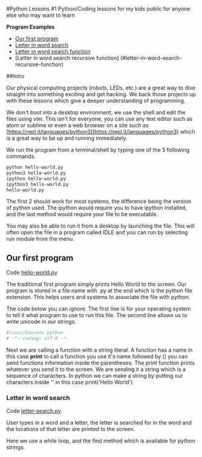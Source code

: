 #Python Lessons \#1 
Python/Coding lessons for my kids public for anyone else who may want to learn

**Program Examples**

* [Our first program](#our-first-program)
* [Letter in word search](#letter-in-word-search)
* [Letter in word search function](#letter-in-word-search-function)
* [Letter in word search recursive function]
(#letter-in-word-search-recursive-function)


##Intro

Our physical computing projects (robots, LEDs, etc.) are a great way to dive
straight into something exciting and get hacking. We back those projects up
with these lessons which give a deeper understanding of programming.

We don't boot into a desktop environment, we use the shell and edit the files
using vim. This isn't for everyone, you can use any text editor such as atom or
sublime or even a web browser on a site such as
[https://repl.it/languages/python3](https://repl.it/languages/python3) which is
a great way to be up and running immediately.

We run the program from a terminal/shell by typing one of the 5 following
commands.

```bash
python hello-world.py
python3 hello-world.py
ipython hello-world.py
ipython3 hello-world.py
hello-world.py
```
The first 2 should work for most systems, the difference being the version of
python used. The ipython would require you to have ipython installed, and the
last method would require your file to be executable.

You may also be able to run it from a desktop by launching the file. This will
often open the file in a program called IDLE and you can run by selecting run
module from the menu.

## Our first program

Code [hello-world.py](hello-world.py)

The traditional first program simply prints Hello World to the screen. Our
program is stored in a file name with .py at the end which is the python file
extension. This helps users and systems to associate the file with python.

The code below you can ignore. The first line is for your operating system to
tell it what program to use to run this file. The second line allows us to
write unicode in our strings.

```python
#!/usr/bin/env python
# -*- coding: utf-8 -*-
```

Next we are calling a function with a string literal. A function has a name in
this case **print** to call a function you use it's name followed by () you can
send functions information inside the parentheses. The print function prints
whatever you send it to the screen. We are sending it a string which is a
sequence of characters. In python we can make a string by putting our
characters inside '' in this case print('Hello World') 

### Letter in word search

Code [letter-search.py](letter-search.py)

User types in a word and a letter, the letter is searched for in the word and
the locations of that letter are printed to the screen.

Here we use a while loop, and the find method which is available for python
strings.
